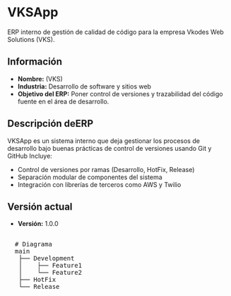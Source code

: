 # VKSApp

ERP interno de gestión de calidad de código para la empresa Vkodes Web Solutions (VKS).

##  Información 

- **Nombre:** (VKS)
- **Industria:** Desarrollo de software y sitios web
- **Objetivo del ERP:** Poner control de versiones y trazabilidad del código fuente en el área de desarrollo.

## Descripción deERP

VKSApp es un sistema interno que deja gestionar los procesos de desarrollo bajo buenas prácticas de control de versiones usando Git y GitHub Incluye:

- Control de versiones por ramas (Desarrollo, HotFix, Release)
- Separación modular de componentes del sistema
- Integración con librerías de terceros como AWS y Twilio

## Versión actual

- **Versión:** 1.0.0

<pre> 
  # Diagrama 
  main 
   ├── Development 
   │    ├── Feature1 
   │    └── Feature2 
   ├── HotFix 
   └── Release 
</pre>
